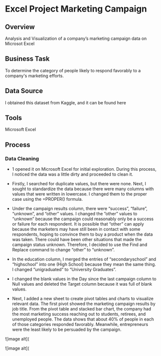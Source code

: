 # Excel Project Marketing Campaign

## Overview

Analysis and Visualization of a company’s marketing campaign data on Microsot Excel

## Business Task

To determine the category of people likely to respond favorably to a company's marketing efforts.

## Data Source

I obtained this dataset from Kaggle, and it can be found here

## Tools

Microsoft Excel

## Process

### Data Cleaning

* 1 opened it on Microsoft Excel for initial exploration. During this process, I noticed the data was a little dirty and proceeded to clean it.

* Firstly, I searched for duplicate values, but there were none. Next, I sought to standardize the data because there were many columns with values that were written in lowercase. I changed them to the proper case using the =PROPER() formula.

* Under the campaign results column, there were “success”, “failure”, “unknown”, and “other” values. I changed the ”other” values to “unknown” because the campaign could reasonably only be a success or failure for each respondent. It is possible that “other” can apply because the marketers may have still been in contact with some respondents, hoping to convince them to buy a product when the data was taken. There could have been other situations that made the campaign status unknown. Therefore, I decided to use the Find and Replace command to change “other” to “unknown”.

* In the education column, I merged the entries of “secondaryschool” and “highschool” into one (High School) because they mean the same thing. I changed “unigraduated” to “University Graduates”.

* I changed the blank values in the Day since the last campaign column to Null values and deleted the Target column because it was full of blank values.

* Next, I added a new sheet to create pivot tables and charts to visualize relevant data. The first pivot showed the marketing campaign results by job title. From the pivot table and stacked bar chart, the company had the most marketing success reaching out to students, retirees, and unemployed people. The data shows that about 40% of people in each of those categories responded favorably.  Meanwhile, entrepreneurs were the least likely to be persuaded by the campaign.

![image alt](

![image alt](

